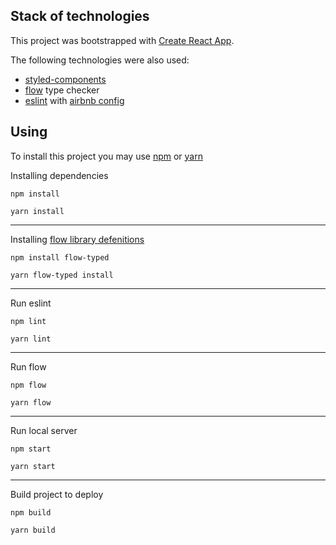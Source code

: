 ## Stack of technologies

This project was bootstrapped with [Create React App](https://github.com/facebookincubator/create-react-app).

The following technologies were also used: 
- [styled-components](https://www.styled-components.com/)
- [flow](https://flow.org/) type checker
- [eslint](http://eslint.org/) with [airbnb config](https://www.npmjs.com/package/eslint-config-airbnb)

## Using

To install this project you may use [npm](https://www.npmjs.com/) or [yarn](https://yarnpkg.com/lang/en/)

Installing dependencies

```
npm install
```

```
yarn install
```
---
Installing [flow library defenitions](https://github.com/flowtype/flow-typed)

```
npm install flow-typed
```

```
yarn flow-typed install
```
---
Run eslint

```
npm lint
```

```
yarn lint
```
---
Run flow

```
npm flow
```

```
yarn flow
```
---
Run local server

```
npm start
```

```
yarn start
```
---
Build project to deploy

```
npm build
```

```
yarn build
```
